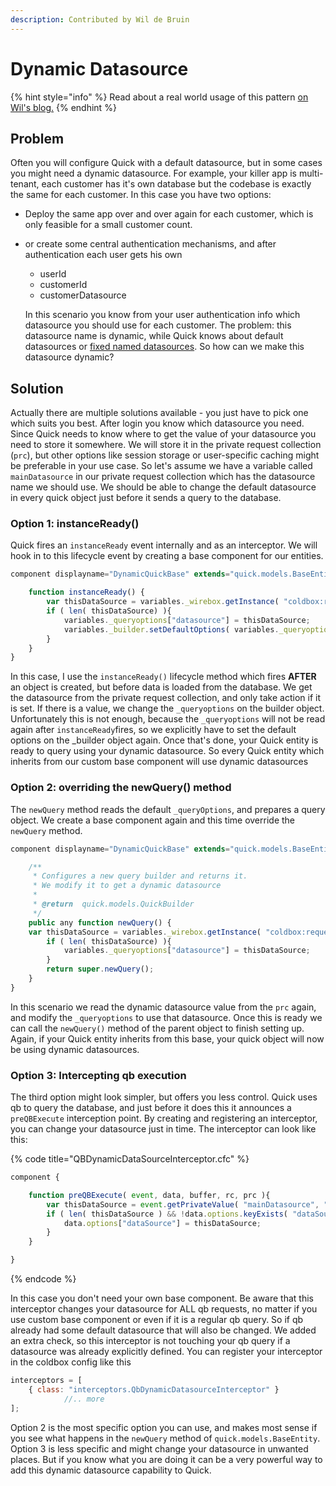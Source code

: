 ```yaml
---
description: Contributed by Wil de Bruin
---
```


# Dynamic Datasource

{% hint style="info" %}
Read about a real world usage of this pattern [on Wil's blog.](https://shiftinsert.nl/dynamic-datasources-part-2-quick/)
{% endhint %}

## Problem

Often you will configure Quick with a default datasource, but in some cases you might need a dynamic datasource. For example, your killer app is multi-tenant, each customer has it's own database but the codebase is exactly the same for each customer. In this case you have two options:

* Deploy the same app over and over again for each customer, which is only feasible for a small customer count.
* or create some central authentication mechanisms, and after authentication each user gets his own

  * userId
  * customerId
  * customerDatasource

  In this scenario you know from your user authentication info which datasource you should use for each customer. The problem: this datasource name is dynamic, while Quick knows about default datasources or [fixed named datasources](https://quick.ortusbooks.com/guide-1/getting-started/defining-an-entity#multiple-datasource-support). So how can we make this datasource dynamic?

## Solution

Actually there are multiple solutions available - you just have to pick one which suits you best. After login you know which datasource you need. Since Quick needs to know where to get the value of your datasource you need to store it somewhere. We will store it in the private request collection \(`prc`\), but other options like session storage or user-specific caching might be preferable in your use case. So let's assume we have a variable called `mainDatasource`  in our private request collection which has the datasource name we should use.  We should be able to change the default datasource in every quick object just before it sends a query to the database. 

### Option 1: instanceReady\(\)

Quick fires an `instanceReady` event internally and as an interceptor.  We will hook in to this lifecycle event by creating a base component for our entities.

```javascript
component displayname="DynamicQuickBase" extends="quick.models.BaseEntity" {

	function instanceReady() {
		var thisDataSource = variables._wirebox.getInstance( "coldbox:requestContext" ).getPrivateValue( "mainDatasource","" );
		if ( len( thisDataSource) ){
			variables._queryoptions["datasource"] = thisDataSource;
			variables._builder.setDefaultOptions( variables._queryoptions );
		}
	}
}
```

In this case, I use the `instanceReady()` lifecycle method which fires **AFTER** an object is created, but before data is loaded from the database. We get the datasource from the private request collection, and only take action if it is set. If there is a value, we change the `_queryoptions` on the builder object. Unfortunately this is not enough, because the  `_queryoptions` will not be read again after `instanceReady`fires, so we explicitly have to set the default options on the \_builder object again. Once that's done, your Quick entity is ready to query using your dynamic datasource. So every Quick entity which inherits from our custom base component will use dynamic datasources

### Option 2: overriding the newQuery\(\) method

The `newQuery` method reads the default `_queryOptions`, and prepares a query object. We create a base component again and this time override the `newQuery` method.

```javascript
component displayname="DynamicQuickBase" extends="quick.models.BaseEntity" {

	/**
	 * Configures a new query builder and returns it.
	 * We modify it to get a dynamic datasource
	 *
	 * @return  quick.models.QuickBuilder
	 */
	public any function newQuery() {
    var thisDataSource = variables._wirebox.getInstance( "coldbox:requestContext" ).getPrivateValue( "customerDatasource","" );
		if ( len( thisDataSource) ){
			variables._queryoptions["datasource"] = thisDataSource;
		}
		return super.newQuery();
	}
}
```

In this scenario we read the dynamic datasource value from the `prc` again, and modify the `_queryoptions` to use that datasource. Once this is ready we can call the `newQuery()` method of the parent object to finish setting up. Again, if your Quick entity inherits from this base, your quick object will now be using dynamic datasources.

### Option 3: Intercepting qb execution

The third option might look simpler, but offers you less control. Quick uses qb to query the database, and just before it does this it announces a `preQBExecute` interception point. By creating and registering an interceptor, you can change your datasource just in time. The interceptor can look like this:

{% code title="QBDynamicDataSourceInterceptor.cfc" %}
```javascript
component {

    function preQBExecute( event, data, buffer, rc, prc ){
        var thisDataSource = event.getPrivateValue( "mainDatasource", "" );
        if ( len( thisDataSource ) && !data.options.keyExists( "dataSource" ) ) {
            data.options["dataSource"] = thisDataSource;
        }
    }

}	
```
{% endcode %}

In this case you don't need your own base component. Be aware that this interceptor changes your datasource for ALL qb requests, no matter if you use custom base component or even if it is a regular qb query. So if qb already had some default datasource that will also be changed. We added an extra check, so this interceptor is not touching your qb query if a datasource was already explicitly defined. You can register your interceptor in the coldbox config like this

```javascript
interceptors = [
    { class: "interceptors.QbDynamicDatasourceInterceptor" }
			//.. more
];
```

Option 2 is the most specific option you can use, and makes most sense if you see what happens in the `newQuery` method of `quick.models.BaseEntity`. Option 3 is less specific and might change your datasource in unwanted places. But if you know what you are doing it can be a very powerful way to add this dynamic datasource capability to Quick.

